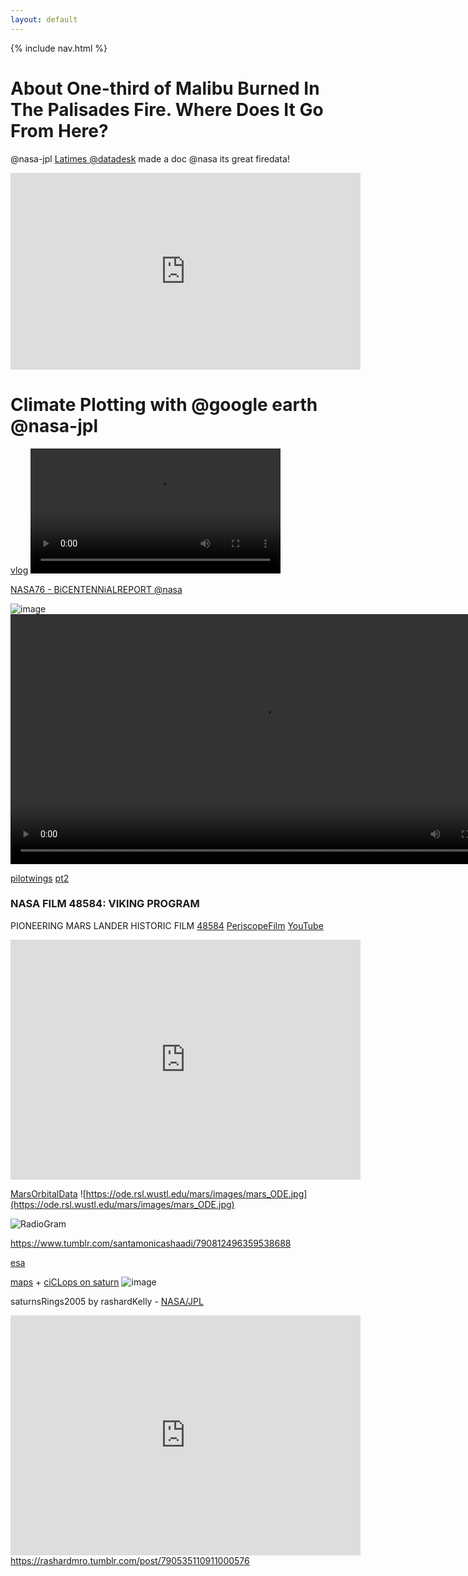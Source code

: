 ```yaml
---
layout: default
---
```

{% include nav.html %}


# About One-third of Malibu Burned In The Palisades Fire. Where Does It Go From Here?
@nasa-jpl [Latimes @datadesk](https://github.com/datadesk) made a doc @nasa its great firedata!

<iframe width="560" height="315" src="https://www.youtube.com/embed/0zsMg7gkC6Y?si=rU9ah5V22lcxwE6W" title="YouTube video player" frameborder="0" allow="accelerometer; autoplay; clipboard-write; encrypted-media; gyroscope; picture-in-picture; web-share" referrerpolicy="strict-origin-when-cross-origin" allowfullscreen></iframe>


# Climate Plotting with @google earth @nasa-jpl 
[vlog](https://archive.org/details/vid-20250309-133824/VID_20250309_145929.mp4)
<video width="400px" height="auto" controls> 
	<source src="https://ia800809.us.archive.org/8/items/vid-20250309-133824/VID_20250309_145929.mp4" type="video/mp4">	 

</video> 

[NASA76 - BiCENTENNiALREPORT @nasa](https://spinoff.nasa.gov/back_issues_archives/1976.pdf)

<img alt="image" src="https://github.com/user-attachments/assets/ea909063-7d37-40d4-accc-60ac8db12d22" />

<video controls  width="auto" height="400">
   <source src="https://ia801004.us.archive.org/7/items/screen-20250802-093026/screen-20250802-093026.mp4" type="video/mp4" />

  <source src="https://ia801004.us.archive.org/7/items/screen-20250802-093026/screen-20250802-093026.mp4" type="video/mp4" />


</video>


[pilotwings](https://ia601004.us.archive.org/7/items/screen-20250802-093026/screen-20250802-094859.mp4) [pt2](https://ia801004.us.archive.org/7/items/screen-20250802-093026/screen-20250802-093026.mp4)

### NASA FILM 48584: VIKING PROGRAM
PIONEERING MARS LANDER HISTORIC FILM [48584](https://youtu.be/JPAyg7-p9oM?t=932)
[PeriscopeFilm](https://archive.org/details/PeriscopeFilm) [YouTube](https://www.youtube.com/@PeriscopeFilm)

<iframe src="https://archive.org/embed/48584NASAViking" width="560" height="384" frameborder="0" webkitallowfullscreen="true" mozallowfullscreen="true" allowfullscreen></iframe>

 [MarsOrbitalData](https://ode.rsl.wustl.edu/mars/)
![https://ode.rsl.wustl.edu/mars/images/mars_ODE.jpg](https://ode.rsl.wustl.edu/mars/images/mars_ODE.jpg)

![RadioGram](https://photojournal.jpl.nasa.gov/jpegMod/PIA09222_modest.jpg)

<div class="tumblr-post" data-href="https://embed.tumblr.com/embed/post/t:14gJtxoOvHwVbrjwtr6x5A/790812496359538688/v2" data-did="ce7fef82ae241825df9b933cba6178f68cb3dec3"  ><a href="https://www.tumblr.com/santamonicashaadi/790812496359538688">https://www.tumblr.com/santamonicashaadi/790812496359538688</a></div><script async src="https://assets.tumblr.com/post.js?_v=38df9a6ca7436e6ca1b851b0543b9f51"></script>


[esa](https://www.esa.int/)

[maps](https://rashardsmaps.tumblr.com/page/2) + [ciCLops on saturn](https://ciclops.org/view/8625/The-Mimas-Atlas.html) 
<img  alt="image" src="https://github.com/user-attachments/assets/a61a502f-e754-4b8d-8a2a-ed546131bb93" />

saturnsRings2005
by rashardKelly - [NASA/JPL](https://solarsystem.nasa.gov/cassini-raw-images/)
<iframe src="https://archive.org/embed/saturnsRings2005" width="560" height="384" frameborder="0" webkitallowfullscreen="true" mozallowfullscreen="true" allowfullscreen></iframe>

 <div class="tumblr-post" data-href="https://embed.tumblr.com/embed/post/w1-4nQbFNq_M02iOR1eYKg/790535110911000576" data-did="c6706043b2c80590bb9bd0bb4baa1b0cdcd59989"><a href="https://rashardmro.tumblr.com/post/790535110911000576">https://rashardmro.tumblr.com/post/790535110911000576</a></div>  <script async src="https://assets.tumblr.com/post.js"></script>




<link rel="stylesheet" href="/css/lightbox.css">
